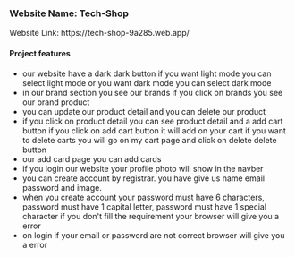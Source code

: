 <h3>Website Name: Tech-Shop</h3>
<p>Website Link: https://tech-shop-9a285.web.app/</p>

<h4>Project features</h4>
<ul>
<li>our website have a dark dark button if you want light mode you can select light mode or you want dark mode you can select dark mode</li>
<li>in our brand section you see our brands if you click on brands you see our brand product</li>
<li>you can update our product detail and you can delete our product</li>
<li>if you click on product detail you can see product detail and a add cart button if you click on add cart button it will add on your cart if you want to delete carts you will go on my cart page and click on delete delete button</li>
<li>our add card page you can add cards</li>
<li>if you login our website your profile photo will show in the navber</li>
<li>you can create account by registrar. you have give us name email password and image.</li>
<li>when you create account your password must have 6 characters, password must have 1 capital letter, password must have 1 special character if you don't fill the requirement your browser will give you a error</li>
<li>on login if your email or password are not correct browser will give you a error</li>
</ul>
